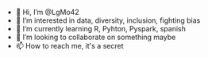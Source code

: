- 👋 Hi, I’m @LgMo42
- 👀 I’m interested in data, diversity, inclusion, fighting bias
- 🌱 I’m currently learning R, Pyhton, Pyspark, spanish
- 💞️ I’m looking to collaborate on something maybe
- 📫 How to reach me, it's a secret

<!---
LgMo42/LgMo42 is a ✨ special ✨ repository because its `README.md` (this file) appears on your GitHub profile.
You can click the Preview link to take a look at your changes.
--->
